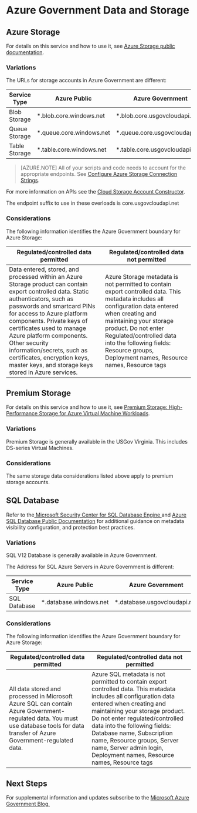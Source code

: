 <properties
	pageTitle="Azure Government documentation | Microsoft Azure"
	description="This provides a comparision of features and guidance on developing applications for Azure Government"
	services="Azure-Government"
	cloud="gov" 
	documentationCenter=""
	authors="ryansoc"
	manager="zakramer"
	editor=""/>

<tags
	ms.service="multiple"
	ms.devlang="na"
	ms.topic="article"
	ms.tgt_pltfrm="na"
	ms.workload="azure-government"
	ms.date="09/30/2016"
	ms.author="ryansoc"/>


#  Azure Government Data and Storage

##  Azure Storage

For details on this service and how to use it, see [Azure Storage public documentation](https://azure.microsoft.com/documentation/services/storage/).

### Variations

The URLs for storage accounts in Azure Government are different:

Service Type|Azure Public|Azure Government
---|---|---
Blob Storage|*.blob.core.windows.net|*.blob.core.usgovcloudapi.net
Queue Storage|*.queue.core.windows.net|*.queue.core.usgovcloudapi.net
Table Storage|*.table.core.windows.net| *.table.core.usgovcloudapi.net

>[AZURE.NOTE] All of your scripts and code needs to account for the appropriate endpoints.  See [Configure Azure Storage Connection Strings](../storage-configure-connection-string.md#creating-a-connection-string-to-the-explicit-storage-endpoint). 

For more information on APIs see the <a href="https://msdn.microsoft.com/en-us/library/azure/mt616540.aspx"> Cloud Storage Account Constructor</a>.

The endpoint suffix to use in these overloads is core.usgovcloudapi.net 

### Considerations

The following information identifies the Azure Government boundary for Azure Storage:

| Regulated/controlled data permitted | Regulated/controlled data not permitted |
|--------------------------------------------------------------------------------------|-----------------------------------------------------------------------------------------------------------------------------------------------------------------------------------------------------------------------------------------------------------------------------------------------------------------|
| Data entered, stored, and processed within an Azure Storage product can contain export controlled data. Static authenticators, such as passwords and smartcard PINs for access to Azure platform components. Private keys of certificates used to manage Azure platform components. Other security information/secrets, such as certificates, encryption keys, master keys, and storage keys stored in Azure services. | Azure Storage metadata is not permitted to contain export controlled data. This metadata includes all configuration data entered when creating and maintaining your storage product.  Do not enter Regulated/controlled data into the following fields:  Resource groups, Deployment names, Resource names, Resource tags  

##  Premium Storage

For details on this service and how to use it, see [Premium Storage: High-Performance Storage for Azure Virtual Machine Workloads](../storage/storage-premium-storage.md).

###  Variations

Premium Storage is generally available in the USGov Virginia. This includes DS-series Virtual Machines. 

### Considerations

The same storage data considerations listed above apply to premium storage accounts. 

##  SQL Database

Refer to the<a href="https://msdn.microsoft.com/en-us/library/bb510589.aspx"> Microsoft Security Center for SQL Database Engine </a> and [Azure SQL Database Public Documentation](https://azure.microsoft.com/documentation/services/sql-database/) for additional guidance on metadata visibility configuration, and protection best practices.

### Variations

SQL V12 Database is generally available in Azure Government.

The Address for SQL Azure Servers in Azure Government is different:

Service Type|Azure Public|Azure Government
---|---|---
SQL Database|*.database.windows.net|*.database.usgovcloudapi.net

### Considerations

The following information identifies the Azure Government boundary for Azure Storage:

| Regulated/controlled data permitted | Regulated/controlled data not permitted |
|--------------------------------------------------------------------------------------|-----------------------------------------------------------------------------------------------------------------------------------------------------------------------------------------------------------------------------------------------------------------------------------------------------------------|
| All data stored and processed in Microsoft Azure SQL can contain Azure Government-regulated data. You must use database tools for data transfer of Azure Government-regulated data. | Azure SQL metadata is not permitted to contain export controlled data. This metadata includes all configuration data entered when creating and maintaining your storage product.  Do not enter regulated/controlled data into the following fields: Database name, Subscription name, Resource groups, Server name, Server admin login, Deployment names, Resource names, Resource tags

##  Next Steps

For supplemental information and updates subscribe to the
<a href="https://blogs.msdn.microsoft.com/azuregov/">Microsoft Azure Government Blog. </a>
